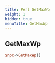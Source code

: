 ```yaml
---
title: Perl GetMaxWp
weight: 1
hidden: true
menuTitle: GetMaxWp
---
```

## GetMaxWp
```perl
$npc->GetMaxWp()
```